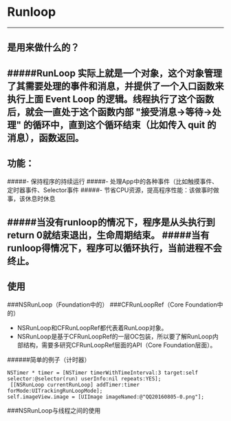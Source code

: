 # Runloop

---

## 是用来做什么的？
#####RunLoop 实际上就是一个对象，这个对象管理了其需要处理的事件和消息，并提供了一个入口函数来执行上面 Event Loop 的逻辑。线程执行了这个函数后，就会一直处于这个函数内部 "接受消息->等待->处理" 的循环中，直到这个循环结束（比如传入 quit 的消息），函数返回。
---

## 功能：
#####- 保持程序的持续运行
#####- 处理App中的各种事件（比如触摸事件、定时器事件、Selector事件
#####- 节省CPU资源，提高程序性能：该做事时做事，该休息时休息

#####当没有runloop的情况下，程序是从头执行到return 0就结束退出，生命周期结束。
#####当有runloop得情况下，程序可以循环执行，当前进程不会终止。
---

## 使用
###NSRunLoop（Foundation中的）
###CFRunLoopRef（Core Foundation中的）
- NSRunLoop和CFRunLoopRef都代表着RunLoop对象。
- NSRunLoop是基于CFRunLoopRef的一层OC包装，所以要了解RunLoop内部结构，需要多研究CFRunLoopRef层面的API（Core Foundation层面）。

######简单的例子（计时器）

```
NSTimer * timer = [NSTimer timerWithTimeInterval:3 target:self selector:@selector(run) userInfo:nil repeats:YES];
 [[NSRunLoop currentRunLoop] addTimer:timer forMode:UITrackingRunLoopMode];
self.imageView.image = [UIImage imageNamed:@"QQ20160805-0.png"];
```

###NSRunLoop与线程之间的使用
```

```